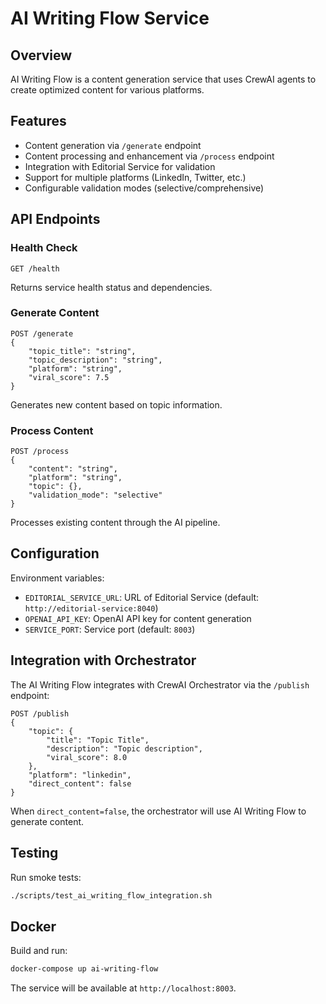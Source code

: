 # AI Writing Flow Service

## Overview
AI Writing Flow is a content generation service that uses CrewAI agents to create optimized content for various platforms.

## Features
- Content generation via `/generate` endpoint
- Content processing and enhancement via `/process` endpoint
- Integration with Editorial Service for validation
- Support for multiple platforms (LinkedIn, Twitter, etc.)
- Configurable validation modes (selective/comprehensive)

## API Endpoints

### Health Check
```
GET /health
```
Returns service health status and dependencies.

### Generate Content
```
POST /generate
{
    "topic_title": "string",
    "topic_description": "string",
    "platform": "string",
    "viral_score": 7.5
}
```
Generates new content based on topic information.

### Process Content
```
POST /process
{
    "content": "string",
    "platform": "string",
    "topic": {},
    "validation_mode": "selective"
}
```
Processes existing content through the AI pipeline.

## Configuration

Environment variables:
- `EDITORIAL_SERVICE_URL`: URL of Editorial Service (default: `http://editorial-service:8040`)
- `OPENAI_API_KEY`: OpenAI API key for content generation
- `SERVICE_PORT`: Service port (default: `8003`)

## Integration with Orchestrator

The AI Writing Flow integrates with CrewAI Orchestrator via the `/publish` endpoint:

```
POST /publish
{
    "topic": {
        "title": "Topic Title",
        "description": "Topic description",
        "viral_score": 8.0
    },
    "platform": "linkedin",
    "direct_content": false
}
```

When `direct_content=false`, the orchestrator will use AI Writing Flow to generate content.

## Testing

Run smoke tests:
```bash
./scripts/test_ai_writing_flow_integration.sh
```

## Docker

Build and run:
```bash
docker-compose up ai-writing-flow
```

The service will be available at `http://localhost:8003`.